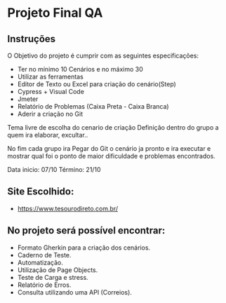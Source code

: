 # Projeto Final QA

## Instruções

O Objetivo do projeto é cumprir com as seguintes especificações:

 - Ter no mínimo 10 Cenários e no máximo 30
 - Utilizar as ferramentas 
 - Editor de Texto ou Excel para criação do cenário(Step)
 - Cypress + Visual Code
 - Jmeter
 - Relatório de Problemas (Caixa Preta - Caixa Branca)
 - Aderir a criação no Git

Tema livre de escolha do cenario de criação 
Definição dentro do grupo a quem ira elaborar, excultar..

No fim cada grupo ira Pegar do Git o cenário ja pronto e ira
executar e mostrar qual foi o ponto de maior dificuldade e problemas encontrados.


Data inicio: 07/10  Término: 21/10 

## Site Escolhido:
- https://www.tesourodireto.com.br/
## No projeto será possível encontrar:

 - Formato Gherkin para a criação dos cenários.
 - Caderno de Teste.
 - Automatização.
 - Utilização de Page Objects.
 - Teste de Carga e stress.
 - Relatório de Erros.
 - Consulta utilizando uma API (Correios).
